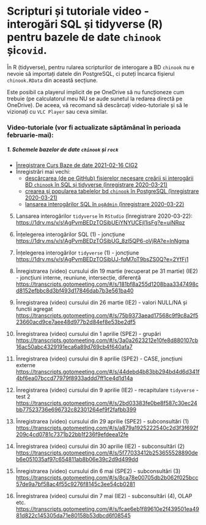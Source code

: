 # Scripturi și tutoriale video - interogări SQL și tidyverse (R) pentru bazele de date `chinook` și`covid`.

În R (tidyverse), pentru rularea scripturilor de interogare a BD `chinook` nu e nevoie să importați datele din PostgreSQL, ci puteți încarca fișierul `chinook.RData` din această secțiune.

Este posibil ca playerul implicit de pe OneDrive să nu funcționeze cum trebuie (pe calculatorul meu NU se aude sunetul la redarea directă pe OneDrive). De aceea, vă recomand să descărcați video-tutoriale și să le vizionați cu `VLC Player` sau ceva similar.

### Video-tutoriale (vor fi actualizate săptămânal în perioada februarie-mai):

##### 1. Schemele bazelor de date `chinook` și `rock`
- [Înregistrare Curs Baze de date 2021-02-16 CIG2](https://1drv.ms/v/s!AgPvmBEDzTOSitoIaNVx3kQboMWJWA?e=AauM6b)   
- Înregistrări mai vechi:
  - [descărcarea (de pe GitHub) fișierelor necesare creării și interogării BD `chinook` în SQL și tidyverse (înregistrare 2020-03-21)](https://1drv.ms/v/s!AgPvmBEDzTOSibR5SGeJMSwR4rqCJA?e=tseYlJ)
  - [crearea și popularea tabelelor bd `chinook` în PostgreSQL (înregistrare 2020-03-21)](https://1drv.ms/v/s!AgPvmBEDzTOSibR6MiHulPoMzD0f2g?e=nWPfr1)
  - [lansarea interogărilor SQL în `pgAdmin` (înregistrare 2020-03-22)](https://1drv.ms/v/s!AgPvmBEDzTOSibUAE_zQuzc3CMUaeg?e=ydheXU)








5. Lansarea interogărilor `tidyverse` în `RStudio` (înregistrare 2020-03-22):
https://1drv.ms/v/s!AgPvmBEDzTOSibUEiYNYUCEjl1isFg?e=uiNRqz

6. Înțelegerea interogărilor SQL (1) - joncțiune
https://1drv.ms/v/s!AgPvmBEDzTOSibUG_8zl5QP6-oVjRA?e=lnNgma

7. Înțelegerea interogărilor `tidyverse` (1) - joncțiune
https://1drv.ms/v/s!AgPvmBEDzTOSibUJ-fqM7oT9bsZS0Q?e=2YfFj1

8. Înregistrarea (video) cursului din 19 martie (recuperat pe 31 martie) (IE2) - joncțiuni interne, reuniune, intersecție, diferență
https://transcripts.gotomeeting.com/#/s/181bf8a255d1208baa3347498cd8152efbbc8d3bf493d17846dab7b3e561ba40

9. Înregistrarea (video) cursului din 26 martie (IE2) - valori NULL/NA și functii agregat
https://transcripts.gotomeeting.com/#/s/75b9373aead17568c9f9c8a2f523660acd9ce7aee48d977b2d84ef8e53be2df5

10. Înregistrarea (video) cursului din 1 aprilie (SPE2) - grupări
https://transcripts.gotomeeting.com/#/s/3a0a2623212e10fe8d880107cb16ac50abc4329191eca6a89d769cb4f640afa7

11. Înregistrarea (video) cursului din 8 aprilie (SPE2) - CASE, joncțiuni externe
https://transcripts.gotomeeting.com/#/s/44debd4b83bb294bd4d6d341f4bf6ea07bccd77979f8933addd7ff1ce4d1d14a

12. Înregistrarea (video) cursului din 9 aprilie (IE2) - recapitulare `tidyverse` - test 2
https://transcripts.gotomeeting.com/#/s/2bd03383fe0be8f587c30ec24bb77523736e696732c82301264ef9f2fafbb399

13. Înregistrarea (video) cursului din 29 aprilie (SPE2) - subconsultări (1)
https://transcripts.gotomeeting.com/#/s/a879a1925222540c2d3f3f692f209c4cd0781c7371b22bb1f236f9efdeea12fe

14. Înregistrarea (video) cursului din 30 aprilie (IE2) - subconsultări (2)
https://transcripts.gotomeeting.com/#/s/5f77033412b253655528890deb6e051035af97c654811ab8b06e39c2d9d499dd

15. Înregistrarea (video) cursului din 6 mai (SPE2) - subconsultări (3)
https://transcripts.gotomeeting.com/#/s/8ca78e00705db2b062f025bcc57de9a7bf58ac4f55c9276f8145c3ee54cb0281

16. Înregistrarea (video) cursului din 7 mai (IE2) - subconsultări (4), OLAP etc.
https://transcripts.gotomeeting.com/#/s/fcae6eb1f89610e2f439501ea4981d822c145305da71e80158b53dbcd6f08545
